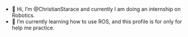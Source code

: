 - 👋 Hi, I’m @ChristianStarace and currently I am doing an internship on Robotics.
- 🌱 I’m currently learning how to use ROS, and this profile is for only for help me practice.
